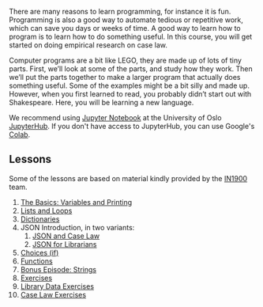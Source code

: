 There are many reasons to learn programming, for instance it is fun. Programming
is also a good way to automate tedious or repetitive work, which can save you days or weeks of time.
A good way to learn how to program is to learn how to do something useful.
In this course, you will get started on doing empirical research on case law.

Computer programs are a bit like LEGO, they are made up of lots
of tiny parts. First, we’ll look at some of the parts, and study
how they work. Then we’ll put the parts together to make a larger
program that actually does something useful. Some of the examples
might be a bit silly and made up. However, when you first learned
to read, you probably didn’t start out with Shakespeare.
Here, you will be learning a new language.

We recommend using [Jupyter Notebook](https://jupyter-notebook.readthedocs.io/en/stable/examples/Notebook/Notebook%20Basics.html)
at the University of Oslo [JupyterHub](https://jupyterhub.uio.no/).
If you don't have access to JupyterHub, you can use Google's
[Colab](https://colab.research.google.com/github/scriptotek/programming-for-lawyers/).

## Lessons

Some of the lessons are based on material kindly provided by the
[IN1900]( https://www.uio.no/studier/emner/matnat/ifi/IN1900/h19/) team.

1. [The Basics: Variables and Printing](https://nbviewer.jupyter.org/github/scriptotek/programming-for-lawyers/blob/master/01_basics.ipynb)
1. [Lists and Loops](https://nbviewer.jupyter.org/github/scriptotek/programming-for-lawyers/blob/master/02_lists_loops.ipynb)
1. [Dictionaries](https://nbviewer.jupyter.org/github/scriptotek/programming-for-lawyers/blob/master/03_Dictionaries.ipynb)
1. JSON Introduction, in two variants:
   1. [JSON and Case Law](https://nbviewer.jupyter.org/github/scriptotek/programming-for-lawyers/blob/master/04_caselaw.ipynb)
   1. [JSON for Librarians](https://nbviewer.jupyter.org/github/uio-library/JSON-tutorial/blob/master/01_intro.ipynb)
1. [Choices (if)](https://nbviewer.jupyter.org/github/scriptotek/programming-for-lawyers/blob/master/05_if.ipynb)
1. [Functions](https://nbviewer.jupyter.org/github/scriptotek/programming-for-lawyers/blob/master/06_functions.ipynb)
1. [Bonus Episode: Strings](https://nbviewer.jupyter.org/github/scriptotek/programming-for-lawyers/blob/master/07_Strings.ipynb)
1. [Exercises](https://nbviewer.jupyter.org/github/scriptotek/programming-for-lawyers/blob/master/08_exercises.ipynb)
1. [Library Data Exercises](https://nbviewer.jupyter.org/github/scriptotek/programming-for-lawyers/blob/master/09_library_data_exercises.ipynb)
1. [Case Law Exercises](https://nbviewer.jupyter.org/github/scriptotek/programming-for-lawyers/blob/master/10_case_law_exercises.ipynb)

<!--
1. [Getting user input](https://nbviewer.jupyter.org/github/scriptotek/programming-for-lawyers/blob/master/10_user_input.ipynb)
1. [Classes](https://nbviewer.jupyter.org/github/scriptotek/programming-for-lawyers/blob/master/08_Classes.ipynb)
1. [Object oriented programming and inheritance](https://nbviewer.jupyter.org/github/scriptotek/programming-for-lawyers/blob/master/09_OOP.ipynb)
-->
